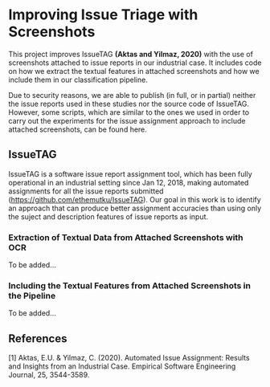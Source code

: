 # Improving Issue Triage with Screenshots

This project improves IssueTAG **(Aktas and Yilmaz, 2020)** with the use of screenshots attached to issue reports in our industrial case. It includes code on how we extract the textual features in attached screenshots and how we include them in our classification pipeline. 

Due to security reasons, we are able to publish (in full, or in partial) neither the issue reports used in these studies nor the source code of IssueTAG. However, some scripts, which are similar to the ones we used in order to carry out the experiments for the issue assignment approach to include attached screenshots, can be found here. 

## IssueTAG

IssueTAG is a software issue report assignment tool, which has been fully operational in an industrial setting since Jan 12, 2018, making automated assignments for all the issue reports submitted (https://github.com/ethemutku/IssueTAG). Our goal in this work is to identify an approach that can produce better assignment accuracies than using only the suject and description features of issue reports as input.

### Extraction of Textual Data from Attached Screenshots with OCR

To be added... 

### Including the Textual Features from Attached Screenshots in the Pipeline

To be added...

## References

[1] Aktas, E.U. & Yilmaz, C. (2020). Automated Issue Assignment: Results and Insights from an Industrial Case. Empirical Software Engineering Journal, 25, 3544-3589.
